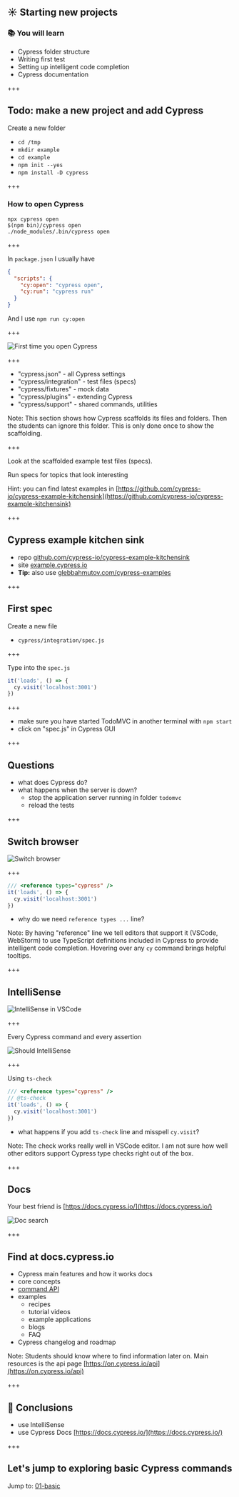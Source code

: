 ## ☀️ Starting new projects

### 📚 You will learn

- Cypress folder structure
- Writing first test
- Setting up intelligent code completion
- Cypress documentation

+++

## Todo: make a new project and add Cypress

Create a new folder

- `cd /tmp`
- `mkdir example`
- `cd example`
- `npm init --yes`
- `npm install -D cypress`

+++

### How to open Cypress

```
npx cypress open
$(npm bin)/cypress open
./node_modules/.bin/cypress open
```

+++

In `package.json` I usually have

```json
{
  "scripts": {
    "cy:open": "cypress open",
    "cy:run": "cypress run"
  }
}
```

And I use `npm run cy:open`

+++

![First time you open Cypress](./images/cypress-scaffold.png)

+++

- "cypress.json" - all Cypress settings
- "cypress/integration" - test files (specs)
- "cypress/fixtures" - mock data
- "cypress/plugins" - extending Cypress
- "cypress/support" - shared commands, utilities

Note:
This section shows how Cypress scaffolds its files and folders. Then the students can ignore this folder. This is only done once to show the scaffolding.

+++

Look at the scaffolded example test files (specs).

Run specs for topics that look interesting

Hint: you can find latest examples in [https://github.com/cypress-io/cypress-example-kitchensink](https://github.com/cypress-io/cypress-example-kitchensink)

+++
## Cypress example kitchen sink

- repo [github.com/cypress-io/cypress-example-kitchensink](https://github.com/cypress-io/cypress-example-kitchensink)
- site [example.cypress.io](https://example.cypress.io)
- **Tip:** also use [glebbahmutov.com/cypress-examples](https://glebbahmutov.com/cypress-examples)

+++
## First spec

Create a new file

- `cypress/integration/spec.js`

+++

Type into the `spec.js`

```javascript
it('loads', () => {
  cy.visit('localhost:3001')
})
```

+++

- make sure you have started TodoMVC in another terminal with `npm start`
- click on "spec.js" in Cypress GUI

+++

## Questions

- what does Cypress do?
- what happens when the server is down?
  - stop the application server running in folder `todomvc`
  - reload the tests

+++

## Switch browser

![Switch browser](./images/switch-browser.png)

+++

```javascript
/// <reference types="cypress" />
it('loads', () => {
  cy.visit('localhost:3001')
})
```

- why do we need `reference types ...` line?

Note:
By having "reference" line we tell editors that support it (VSCode, WebStorm) to use TypeScript definitions included in Cypress to provide intelligent code completion. Hovering over any `cy` command brings helpful tooltips.

+++

## IntelliSense

![IntelliSense in VSCode](./images/cy-get-intellisense.png)

+++

Every Cypress command and every assertion

![Should IntelliSense](./images/should-intellisense.jpeg)

+++

Using `ts-check`

```javascript
/// <reference types="cypress" />
// @ts-check
it('loads', () => {
  cy.visit('localhost:3001')
})
```

- what happens if you add `ts-check` line and misspell `cy.visit`?

Note:
The check works really well in VSCode editor. I am not sure how well other editors support Cypress type checks right out of the box.

+++

## Docs

Your best friend is [https://docs.cypress.io/](https://docs.cypress.io/)

![Doc search](./images/docs-search.png)

+++
## Find at docs.cypress.io

- Cypress main features and how it works docs
- core concepts
- [command API](https://on.cypress.io/api)
- examples
  - recipes
  - tutorial videos
  - example applications
  - blogs
  - FAQ
- Cypress changelog and roadmap

Note:
Students should know where to find information later on. Main resources is the api page [https://on.cypress.io/api](https://on.cypress.io/api)

+++

## 🏁 Conclusions

- use IntelliSense
- use Cypress Docs [https://docs.cypress.io/](https://docs.cypress.io/)

+++

## Let's jump to exploring basic Cypress commands

Jump to: [01-basic](?p=01-basic)
